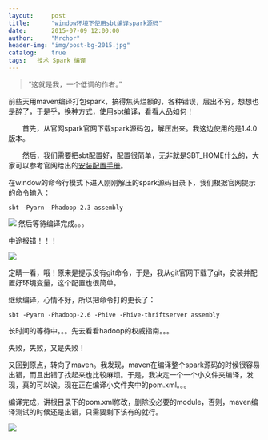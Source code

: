 ```yaml
---
layout:     post
title:      "window环境下使用sbt编译spark源码"
date:       2015-07-09 12:00:00
author:     "Mrchor"
header-img: "img/post-bg-2015.jpg"
catalog:	true
tags:	技术 Spark 编译
---
```


> “这就是我，一个低调的作者。”



前些天用maven编译打包spark，搞得焦头烂额的，各种错误，层出不穷，想想也是醉了，于是乎，换种方式，使用sbt编译，看看人品如何！

　　首先，从官网spark官网下载spark源码包，解压出来。我这边使用的是1.4.0版本。

　　然后，我们需要把sbt配置好，配置很简单，无非就是SBT_HOME什么的，大家可以参考官网给出的[安装配置手册](http://www.scala-sbt.org/0.13/tutorial/zh-cn/Installing-sbt-on-Windows.html)。
  
在window的命令行模式下进入刚刚解压的spark源码目录下，我们根据官网提示的命令输入：

	sbt -Pyarn -Phadoop-2.3 assembly
	
![](http://images0.cnblogs.com/blog2015/656602/201507/091425462832680.png)
然后等待编译完成。。。

中途报错！！！

![](http://images0.cnblogs.com/blog2015/656602/201507/091426302215591.jpg)

定睛一看，哦！原来是提示没有git命令，于是，我从git官网下载了git，安装并配置好环境变量，这个配置也很简单。

继续编译，心情不好，所以把命令打的更长了：

	sbt -Pyarn -Phadoop-2.6 -Phive -Phive-thriftserver assembly

长时间的等待中。。。先去看看hadoop的权威指南。。。

失败，失败，又是失败！

又回到原点，转向了maven。我发现，maven在编译整个spark源码的时候很容易出错，而且出错了找起来也比较麻烦。于是，我决定一个一个小文件夹编译，发现，真的可以诶。现在正在编译小文件夹中的pom.xml。。。

编译完成，讲根目录下的pom.xml修改，删除没必要的module，否则，maven编译测试的时候还是出错，只需要剩下该有的就行。

![](http://images0.cnblogs.com/blog2015/656602/201507/091655417683377.png)